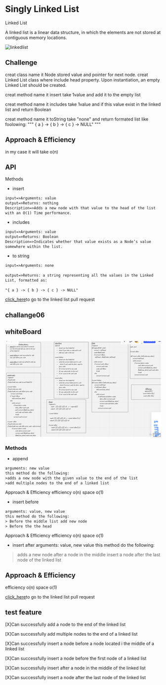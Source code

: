 # Singly Linked List
<!-- Short summary or background information -->
Linked List

A linked list is a linear data structure, in which the elements are not stored at contiguous memory locations.

![linkedlist](https://media.geeksforgeeks.org/wp-content/cdn-uploads/gq/2013/03/Linkedlist.png)

## Challenge
<!-- Description of the challenge -->
creat class name it Node stored value and pointer for next node.
creat Linked List class where include  head property.
Upon instantiation, an empty Linked List should be created.

creat method name it insert take 1value and add it to the empty list

creat method name it includes take 1value and if this value exist in the linked list and return Boolean

creat method name it toString take "none" and return formated list like foolowing:
"""
{ a } -> { b } -> { c } -> NULL"
"""

## Approach & Efficiency
<!-- What approach did you take? Why? What is the Big O space/time for this approach? -->
in my case it will take o(n)


## API
<!-- Description of each method publicly available to your Linked List -->
Methods

* insert
```
input=>Arguments: value
output=>Returns: nothing
Description=>Adds a new node with that value to the head of the list with an O(1) Time performance.
```
* includes
```
input=>Arguments: value
output=>Returns: Boolean
Description=>Indicates whether that value exists as a Node’s value somewhere within the list.
```
* to string
```
input=>Arguments: none

output=>Returns: a string representing all the values in the Linked List, formatted as:

"{ a } -> { b } -> { c } -> NULL"
```


[click_here](https://github.com/monaSalih/data-structures-and-algorithms/pull/23)to go to the linked list pull request

## challange06
## whiteBoard
![whib](code.6.PNG)

### Methods

* append
```
arguments: new value
this method do the following:
>adds a new node with the given value to the end of the list
>add multiple nodes to the end of a linked list
```
Approach & Efficiency
efficiency o(n)
space o(1)

* insert before
```
arguments: value, new value
this method do the following:
> Before the middle list add new node
> Before the the head
```
Approach & Efficiency
efficiency o(n)
space o(1)

* insert after
arguments: value, new value
this method do the following:
>adds a new node  after a node in the middle
>insert a node after the last node of the linked list

## Approach & Efficiency
efficiency o(n)
space o(1)


[click_here](https://github.com/monaSalih/data-structures-and-algorithms/pull/24)to go to the linked list pull request

## test feature
[X]Can successfully add a node to the end of the linked list

[X]Can successfully add multiple nodes to the end of a linked list

[X]Can successfully insert a node before a node located i the middle of a linked list

[X]Can successfully insert a node before the first node of a linked list

[X]Can successfully insert after a node in the middle of the linked list

[X]Can successfully insert a node after the last node of the linked list
